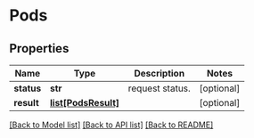 # Pods

## Properties
Name | Type | Description | Notes
------------ | ------------- | ------------- | -------------
**status** | **str** | request status. | [optional] 
**result** | [**list[PodsResult]**](PodsResult.md) |  | [optional] 

[[Back to Model list]](../README.md#documentation-for-models) [[Back to API list]](../README.md#documentation-for-api-endpoints) [[Back to README]](../README.md)


